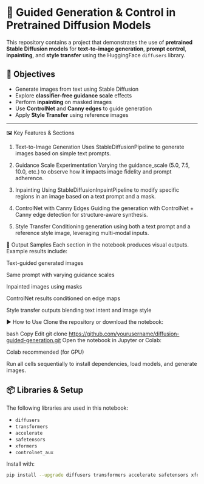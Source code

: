 # 🎨 Guided Generation & Control in Pretrained Diffusion Models

This repository contains a project that demonstrates the use of **pretrained Stable Diffusion models** for **text-to-image generation**, **prompt control**, **inpainting**, and **style transfer** using the HuggingFace `diffusers` library.



## 🚀 Objectives

- Generate images from text using Stable Diffusion
- Explore **classifier-free guidance scale** effects
- Perform **inpainting** on masked images
- Use **ControlNet** and **Canny edges** to guide generation
- Apply **Style Transfer** using reference images

---

🖼️ Key Features & Sections
1. Text-to-Image Generation
Uses StableDiffusionPipeline to generate images based on simple text prompts.

2. Guidance Scale Experimentation
Varying the guidance_scale (5.0, 7.5, 10.0, etc.) to observe how it impacts image fidelity and prompt adherence.

3. Inpainting
Using StableDiffusionInpaintPipeline to modify specific regions in an image based on a text prompt and a mask.

4. ControlNet with Canny Edges
Guiding the generation with ControlNet + Canny edge detection for structure-aware synthesis.

5. Style Transfer
Conditioning generation using both a text prompt and a reference style image, leveraging multi-modal inputs.

📂 Output Samples
Each section in the notebook produces visual outputs. Example results include:

Text-guided generated images

Same prompt with varying guidance scales

Inpainted images using masks

ControlNet results conditioned on edge maps

Style transfer outputs blending text intent and image style

▶️ How to Use
Clone the repository or download the notebook:

bash
Copy
Edit
git clone https://github.com/yourusername/diffusion-guided-generation.git
Open the notebook in Jupyter or Colab:

Colab recommended (for GPU)

Run all cells sequentially to install dependencies, load models, and generate images.


## 📦 Libraries & Setup

The following libraries are used in this notebook:

- `diffusers`
- `transformers`
- `accelerate`
- `safetensors`
- `xformers`
- `controlnet_aux`

Install with:

```bash
pip install --upgrade diffusers transformers accelerate safetensors xformers controlnet_aux


